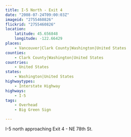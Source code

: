 ```yaml
---
title: I-5 North - Exit 4
date: "2008-07-24T09:00:03Z"
imageid: "2755460826"
flickrid: "2755460826"
location:
    latitude: 45.656848
    longitude: -122.66429
places:
    - Vancouver|Clark County|Washington|United States
counties:
    - Clark County|Washington|United States
countries:
    - United States
states:
    - Washington|United States
highwaytypes:
    - Interstate Highway
highways:
    - I-5
tags:
    - Overhead
    - Big Green Sign

---
```

I-5 north approaching Exit 4 - NE 78th St.